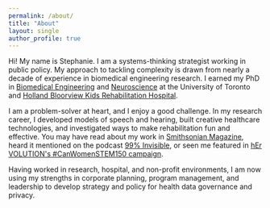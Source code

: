 ```yaml
---
permalink: /about/
title: "About"
layout: single
author_profile: true
---
```

Hi! My name is Stephanie. I am a systems-thinking strategist working in public policy. My approach to tackling complexity is drawn from nearly a decade of experience in biomedical engineering research. I earned my PhD in [Biomedical Engineering](https://ibbme.utoronto.ca/) and [Neuroscience](http://www.neuroscience.utoronto.ca/) at the University of Toronto and [Holland Bloorview Kids Rehabilitation Hospital](https://research.hollandbloorview.ca/).

I am a problem-solver at heart, and I enjoy a good challenge. In my research career, I developed models of speech and hearing, built creative healthcare technologies, and investigated ways to make rehabilitation fun and effective. You may have read about my work in [Smithsonian Magazine](http://www.smithsonianmag.com/innovation/can-biomusic-offer-kids-autism-new-way-communicate-180968649/), heard it mentioned on the podcast [99% Invisible](https://99percentinvisible.org/episode/sound-and-health-hospitals/), or seen me featured in [hEr VOLUTION's #CanWomenSTEM150 campaign](https://www.hervolution.org/150-days-canadian-women-stem-week-13-wrap/).

Having worked in research, hospital, and non-profit environments, I am now using my strengths in corporate planning, program management, and leadership to develop strategy and policy for health data governance and privacy.
